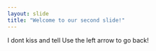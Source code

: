 ```yaml
---
layout: slide
title: "Welcome to our second slide!"
---
```

I dont kiss and tell
Use the left arrow to go back!
